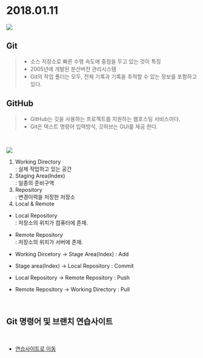 # 2018.01.11 #
![](http://ncc.phinf.naver.net/20151214_80/1450075067578A3Saj_JPEG/1.jpg?type=w646)
<br>
## Git ##
>- 소스 저장소로 빠른 수행 속도에 중점을 두고 있는 것이 특징<br>
>- 2005년에 개발된 분산버전 관리시스템<br>
>- Git의 작업 폴더는 모두, 전체 기록과 기록을 추적할 수 있는 정보를 포함하고 있다.<br>

## GitHub ##
>- GitHub는 깃을 사용하는 프로젝트를 지원하는 웹호스팅 서비스이다.
>- Git은 텍스트 명령어 입력방식, 깃허브는 GUI를 제공 한다.

<br>

![](http://onezeronull.com/files/2016/06/Git-data-transport-commands.png)
<br>

1. Working Directory<br>
: 실제 작업하고 있는 공간
2. Staging Area(Index)<br>
: 일종의 준비구역
3. Repository<br>
: 변경이력을 저장한 저장소
4. Local & Remote

- Local Repository<br>
: 저장소의 위치가 컴퓨터에 존재.<br>
- Remote Repository<br>
: 저장소의 위치가 서버에 존재.<br>

- Working Dircetory -> Stage Area(Index) : Add

- Stage area(Index) -> Local Repository : Commit

- Local Repository -> Remote Repository : Push

- Remote Repository -> Working Directory : Pull

<br>

## Git 명령어 및 브랜치 연습사이트 ##

<br>

* [연습사이트로 이동](http://pcottle.github.io/learnGitBranching/)
